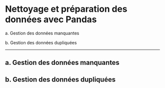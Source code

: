 # Nettoyage et préparation des données avec Pandas

a. Gestion des données manquantes

b. Gestion des données dupliquées

------------------------------------------------------------------------------------------------------------------------------------------------------------------

## a. Gestion des données manquantes

## b. Gestion des données dupliquées
